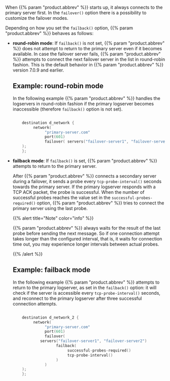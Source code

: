 ---
---
<!-- DISCLAIMER: This file is based on the syslog-ng Open Source Edition documentation https://github.com/balabit/syslog-ng-ose-guides/commit/2f4a52ee61d1ea9ad27cb4f3168b95408fddfdf2 and is used under the terms of The syslog-ng Open Source Edition Documentation License. The file has been modified by Axoflow. -->
When {{% param "product.abbrev" %}} starts up, it always connects to the primary server first. In the `failover()` option there is a possibility to customize the failover modes.

Depending on how you set the `failback()` option, {{% param "product.abbrev" %}} behaves as follows:

  - **round-robin mode**: If `failback()` is not set, {{% param "product.abbrev" %}} does not attempt to return to the primary server even if it becomes available. In case the failover server fails, {{% param "product.abbrev" %}} attempts to connect the next failover server in the list in round-robin fashion.<span data-conditions="General.PE"> This is the default behavior in {{% param "product.abbrev" %}} version 7.0.9 and earlier.</span>
    
    
    ## Example: round-robin mode
    
    In the following example {{% param "product.abbrev" %}} handles the logservers in round-robin fashion if the primary logserver becomes inaccessible (therefore `failback()` option is not set).
    
    ```c
    
        destination d_network {
             network(
                  "primary-server.com"
                  port(601)
                  failover( servers("failover-server1", "failover-server2") )
        );  
        };
    
    ```
    

  - **failback mode**: If `failback()` is set, {{% param "product.abbrev" %}} attempts to return to the primary server.
    
    After {{% param "product.abbrev" %}} connects a secondary server during a failover, it sends a probe every `tcp-probe-interval()` seconds towards the primary server. If the primary logserver responds with a TCP ACK packet, the probe is successful. When the number of successful probes reaches the value set in the `successful-probes-required()` option, {{% param "product.abbrev" %}} tries to connect the primary server using the last probe.
    
    {{% alert title="Note" color="info" %}}
    
    {{% param "product.abbrev" %}} always waits for the result of the last probe before sending the next message. So if one connection attempt takes longer than the configured interval, that is, it waits for connection time out, you may experience longer intervals between actual probes.
    
    {{% /alert %}}
    
    
    ## Example: failback mode
    
    In the following example {{% param "product.abbrev" %}} attempts to return to the primary logserver, as set in the `failback()` option: it will check if the server is accessible every `tcp-probe-interval()` seconds, and reconnect to the primary logserver after three successful connection attempts.
    
    ```c
    
        destination d_network_2 {
             network(
                  "primary-server.com"
                  port(601)
                  failover( 
                servers("failover-server1", "failover-server2")
                       failback(
                            successful-probes-required()
                            tcp-probe-interval()
                       )
                  )
        );  
        };
    
    ```
    
